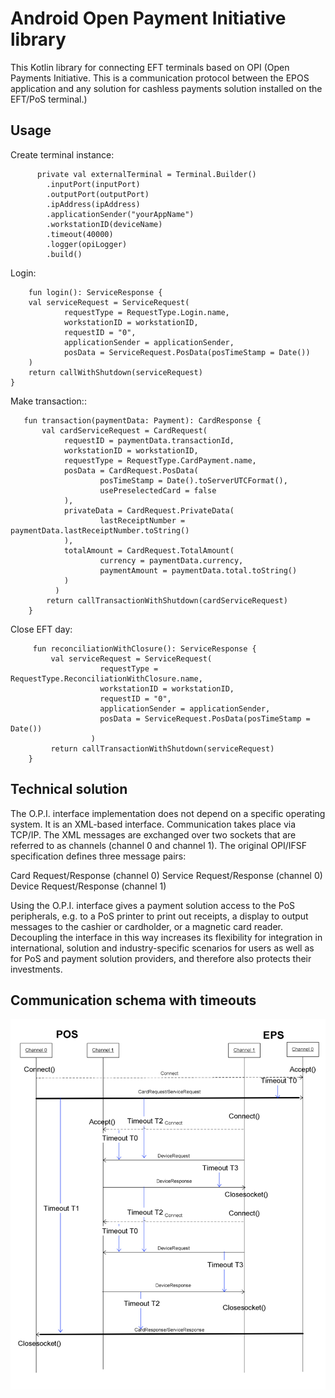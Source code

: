  <H1>Android Open Payment Initiative library</H1>

This Kotlin library for connecting EFT terminals based on OPI (Open Payments Initiative. This is a communication protocol between the EPOS application and any solution for cashless payments solution installed on the EFT/PoS terminal.)

 <H2>Usage</H2>
 
 Create terminal instance:
            
          private val externalTerminal = Terminal.Builder()
            .inputPort(inputPort)
            .outputPort(outputPort)
            .ipAddress(ipAddress)
            .applicationSender("yourAppName")
            .workstationID(deviceName)
            .timeout(40000)
            .logger(opiLogger)
            .build()
 
  Login:
            
        fun login(): ServiceResponse {
        val serviceRequest = ServiceRequest(
                requestType = RequestType.Login.name,
                workstationID = workstationID,
                requestID = "0",
                applicationSender = applicationSender,
                posData = ServiceRequest.PosData(posTimeStamp = Date())
        )
        return callWithShutdown(serviceRequest)
    }
 
 
 Make transaction::
            
       fun transaction(paymentData: Payment): CardResponse {
           val cardServiceRequest = CardRequest(
                requestID = paymentData.transactionId,
                workstationID = workstationID,
                requestType = RequestType.CardPayment.name,
                posData = CardRequest.PosData(
                        posTimeStamp = Date().toServerUTCFormat(),
                        usePreselectedCard = false
                ),
                privateData = CardRequest.PrivateData(
                        lastReceiptNumber = paymentData.lastReceiptNumber.toString()
                ),
                totalAmount = CardRequest.TotalAmount(
                        currency = paymentData.currency,
                        paymentAmount = paymentData.total.toString()
                )
              )
            return callTransactionWithShutdown(cardServiceRequest)
        }
           
 
 Close EFT day:
            
         fun reconciliationWithClosure(): ServiceResponse {
             val serviceRequest = ServiceRequest(
                        requestType = RequestType.ReconciliationWithClosure.name,
                        workstationID = workstationID,
                        requestID = "0",
                        applicationSender = applicationSender,
                        posData = ServiceRequest.PosData(posTimeStamp = Date())
                      )
             return callTransactionWithShutdown(serviceRequest)
        }
            

<H2>Technical solution</H2>

The O.P.I. interface implementation does not depend on a specific operating system. It is an XML-based interface. Communication takes place via TCP/IP. The XML messages are exchanged over two sockets that are referred to as channels (channel 0 and channel 1). The original OPI/IFSF specification defines three message pairs:

Card Request/Response (channel 0)
Service Request/Response (channel 0)
Device Request/Response (channel 1)

Using the O.P.I. interface gives a payment solution access to the PoS peripherals, e.g. to a PoS printer to print out receipts, a display to output messages to the cashier or cardholder, or a magnetic card reader. Decoupling the interface in this way increases its flexibility for integration in international, solution and industry-specific scenarios for users as well as for PoS and payment solution providers, and therefore also protects their investments.

<H2>Communication schema with timeouts</H2>


![GitHub Logo](Open%20Payment%20Initiative%20timeout.png)
